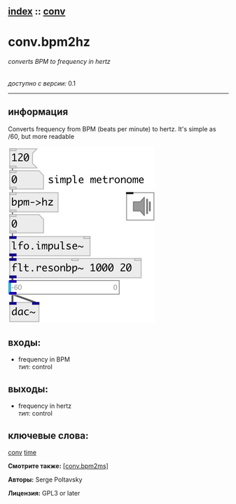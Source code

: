 [index](index.html) :: [conv](category_conv.html)
---

# conv.bpm2hz

###### converts BPM to frequency in hertz

*доступно с версии:* 0.1

---


## информация
Converts frequency from BPM (beats per minute) to hertz. It&#39;s simple as /60, but more readable


[![example](../examples/img/conv.bpm2hz.jpg)](../examples/pd/conv.bpm2hz.pd)









## входы:

* frequency in BPM<br>
_тип:_ control



## выходы:

* frequency in hertz<br>
_тип:_ control



## ключевые слова:

[conv](keywords/conv.html)
[time](keywords/time.html)



**Смотрите также:**
[\[conv.bpm2ms\]](conv.bpm2ms.html)




**Авторы:** Serge Poltavsky




**Лицензия:** GPL3 or later





